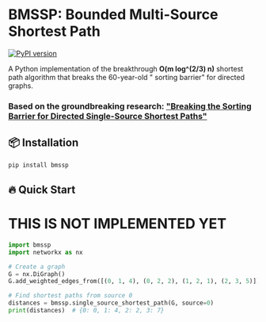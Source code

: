 # BMSSP: Bounded Multi-Source Shortest Path

[![PyPI version](https://badge.fury.io/py/bmssp.svg)](https://badge.fury.io/py/bmssp)

A Python implementation of the breakthrough **O(m log^(2/3) n)** shortest path algorithm that breaks the 60-year-old "
sorting barrier" for directed graphs.

### Based on the groundbreaking research: ["Breaking the Sorting Barrier for Directed Single-Source Shortest Paths"](https://arxiv.org/abs/2504.17033)

## 📦 Installation

```bash
pip install bmssp
```

## 🔥 Quick Start

# THIS IS NOT IMPLEMENTED YET

```python
import bmssp
import networkx as nx

# Create a graph
G = nx.DiGraph()
G.add_weighted_edges_from([(0, 1, 4), (0, 2, 2), (1, 2, 1), (2, 3, 5)])

# Find shortest paths from source 0
distances = bmssp.single_source_shortest_path(G, source=0)
print(distances)  # {0: 0, 1: 4, 2: 2, 3: 7}
```

